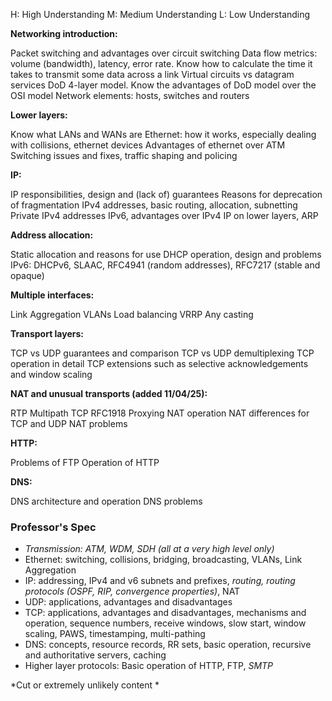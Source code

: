 H: High Understanding
M: Medium Understanding
L: Low Understanding

**Networking introduction:**

Packet switching and advantages over circuit switching 
Data flow metrics: volume (bandwidth), latency, error rate. Know how to calculate the time it takes to transmit some data across a link
Virtual circuits vs datagram services
DoD 4-layer model. Know the advantages of DoD model over the OSI model
Network elements: hosts, switches and routers

**Lower layers:**

Know what LANs and WANs are
Ethernet: how it works, especially dealing with collisions, ethernet devices
Advantages of ethernet over ATM
Switching issues and fixes, traffic shaping and policing

**IP:**

IP responsibilities, design and (lack of) guarantees
Reasons for deprecation of fragmentation
IPv4 addresses, basic routing, allocation, subnetting
Private IPv4 addresses
IPv6, advantages over IPv4
IP on lower layers, ARP

**Address allocation:**

Static allocation and reasons for use
DHCP operation, design and problems
IPv6: DHCPv6, SLAAC, RFC4941 (random addresses), RFC7217 (stable and opaque)

**Multiple interfaces:**

Link Aggregation
VLANs
Load balancing
VRRP
Any casting

**Transport layers:**

TCP vs UDP guarantees and comparison
TCP vs UDP demultiplexing
TCP operation in detail
TCP extensions such as selective acknowledgements and window scaling

**NAT and unusual transports (added 11/04/25):**

RTP
Multipath TCP
RFC1918 Proxying
NAT operation
NAT differences for TCP and UDP
NAT problems

**HTTP:**

Problems of FTP
Operation of HTTP

**DNS:**

DNS architecture and operation
DNS problems




### Professor's Spec

- *Transmission: ATM, WDM, SDH (all at a very high level only)* 
- Ethernet: switching, collisions, bridging, broadcasting, VLANs, Link Aggregation
- IP: addressing, IPv4 and v6 subnets and prefixes, *routing, routing protocols (OSPF, RIP, convergence properties)*, NAT
- UDP: applications, advantages and disadvantages
- TCP: applications, advantages and disadvantages, mechanisms and operation, sequence numbers, receive windows, slow start, window scaling, PAWS, timestamping, multi-pathing
- DNS: concepts, resource records, RR sets, basic operation, recursive and authoritative servers, caching
- Higher layer protocols: Basic operation of HTTP, FTP, *SMTP*

*Cut or extremely unlikely content *